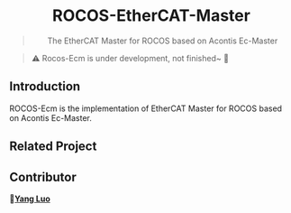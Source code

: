 <!--
 Copyright (c) 2021 'Yang Luo, luoyang@sia.cn'

 This software is released under the MIT License.
 https://opensource.org/licenses/MIT
-->

<div align="center">
  <h1>ROCOS-EtherCAT-Master</h1>
  <blockquote>The EtherCAT Master for ROCOS based on Acontis Ec-Master </blockquote>
</div>


> :warning: Rocos-Ecm is under development, not finished~ :thinking:

## Introduction

ROCOS-Ecm is the implementation of EtherCAT Master for ROCOS based on Acontis Ec-Master.



## Related Project



## Contributor

:bust_in_silhouette:[**Yang Luo**](mailto:luoyang@sia.cn)

